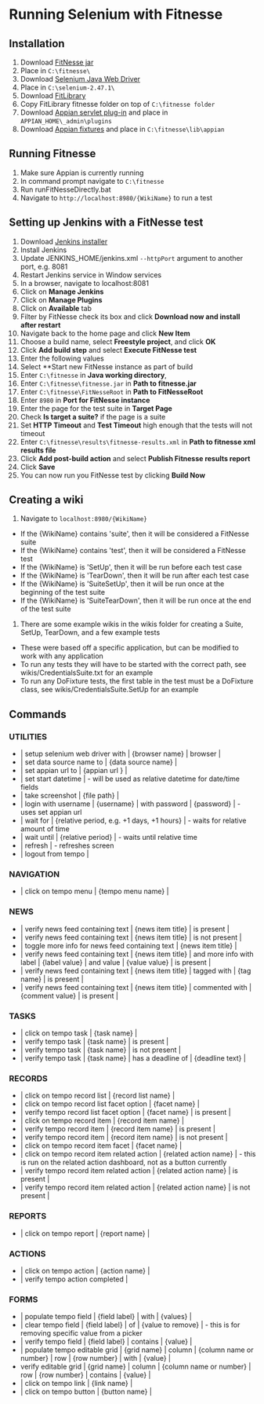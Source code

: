 # Running Selenium with Fitnesse

## Installation

1. Download [FitNesse jar](http://www.fitnesse.org)
 1. Place in ```C:\fitnesse\```
1. Download [Selenium Java Web Driver](http://www.seleniumhq.org/download/)
 1. Place in ```C:\selenium-2.47.1\```
1. Download [FitLibrary](http://sourceforge.net/projects/fitlibrary/)
 1. Copy FitLibrary fitnesse folder on top of ```C:\fitnesse folder```
1. Download [Appian servlet plug-in](https://github.com/appianps/ps-ext-AutomatedTestFramework/blob/master/plugins/AutomatedTestServlet/AppianAutomatedTestServlet.1.0.0.jar) and place in ```APPIAN_HOME\_admin\plugins```
1. Download [Appian fixtures](https://github.com/appianps/ps-ext-AutomatedTestFramework/blob/master/appian-fixtures.jar) and place in ```C:\fitnesse\lib\appian```

## Running Fitnesse

1. Make sure Appian is currently running
1. In command prompt navigate to ```C:\fitnesse```
1. Run runFitNesseDirectly.bat
1. Navigate to ```http://localhost:8980/{WikiName}``` to run a test

## Setting up Jenkins with a FitNesse test

1. Download [Jenkins installer](https://jenkins-ci.org/)
1. Install Jenkins
 1. Update JENKINS_HOME/jenkins.xml ```--httpPort``` argument to another port, e.g. 8081
 1. Restart Jenkins service in Window services
1. In a browser, navigate to localhost:8081
1. Click on **Manage Jenkins**
1. Click on **Manage Plugins**
1. Click on **Available** tab
1. Filter by FitNesse check its box and click **Download now and install after restart**
1. Navigate back to the home page and click **New Item**
1. Choose a build name, select **Freestyle project**, and click **OK**
1. Click **Add build step** and select **Execute FitNesse test**
1. Enter the following values
 1. Select **Start new FitNesse instance as part of build
 1. Enter ```C:\fitnesse``` in **Java working directory**, 
 1. Enter ```C:\fitnesse\fitnesse.jar``` in **Path to fitnesse.jar**
 1. Enter ```C:\fitnesse\FitNesseRoot``` in **Path to FitNesseRoot**
 1. Enter ```8980``` in **Port for FitNesse instance**
 1. Enter the page for the test suite in **Target Page**
 1. Check **Is target a suite?** if the page is a suite
 1. Set **HTTP Timeout** and **Test Timeout** high enough that the tests will not timeout
 1. Enter ```C:\fitnesse\results\fitnesse-results.xml``` in **Path to fitnesse xml results file**
1. Click **Add post-build action** and select **Publish Fitnesse results report**
1. Click **Save**
1. You can now run you FitNesse test by clicking **Build Now**







## Creating a wiki
1. Navigate to ```localhost:8980/{WikiName}```
 * If the {WikiName} contains 'suite', then it will be considered a FitNesse suite
 * If the {WikiName} contains 'test', then it will be considered a FitNesse test
 * If the {WikiName} is 'SetUp', then it will be run before each test case
 * If the {WikiName} is 'TearDown', then it will be run after each test case
 * If the {WikiName} is 'SuiteSetUp', then it will be run once at the beginning of the test suite
 * If the {WikiName} is 'SuiteTearDown', then it will be run once at the end of the test suite
1. There are some example wikis in the wikis folder for creating a Suite, SetUp, TearDown, and a few example tests
 * These were based off a specific application, but can be modified to work with any application
 * To run any tests they will have to be started with the correct path, see wikis/CredentialsSuite.txt for an example
 * To run any DoFixture tests, the first table in the test must be a DoFixture class, see wikis/CredentialsSuite.SetUp for an example
 
## Commands

### UTILITIES
* | setup selenium web driver with | {browser name} | browser |
* | set data source name to | {data source name} |
* | set appian url to | {appian url } |
* | set start datetime | - will be used as relative datetime for date/time fields
* | take screenshot | {file path} |
* | login with username | {username} | with password | {password} | - uses set appian url
* | wait for | {relative period, e.g. +1 days, +1 hours} | - waits for relative amount of time
* | wait until | {relative period} | - waits until relative time
* | refresh | - refreshes screen
* | logout from tempo |

### NAVIGATION
* | click on tempo menu | {tempo menu name} |

### NEWS
* | verify news feed containing text | {news item title} | is present |
* | verify news feed containing text | {news item title} | is not present |
* | toggle more info for news feed containing text | {news item title} |
* | verify news feed containing text | {news item title} | and more info with label | {label value} | and value | {value value} | is present |
* | verify news feed containing text | {news item title} | tagged with | {tag name} | is present |
* | verify news feed containing text | {news item title} | commented with | {comment value} | is present |

### TASKS
* | click on tempo task | {task name} |
* | verify tempo task | {task name} | is present |
* | verify tempo task | {task name} | is not present |
* | verify tempo task | {task name} | has a deadline of | {deadline text} |

### RECORDS
* | click on tempo record list | {record list name} |
* | click on tempo record list facet option | {facet name} |
* | verify tempo record list facet option | {facet name} | is present |
* | click on tempo record item | {record item name} |
* | verify tempo record item | {record item name} | is present |
* | verify tempo record item | {record item name} | is not present |
* | click on tempo record item facet | {facet name} |
* | click on tempo record item related action | {related action name} | - this is run on the related action dashboard, not as a button currently
* | verify tempo record item related action | {related action name} | is present |
* | verify tempo record item related action | {related action name} | is not present |

### REPORTS
* | click on tempo report | {report name} |

### ACTIONS
* | click on tempo action | {action name} |
* | verify tempo action completed |

### FORMS
* | populate tempo field | {field label} | with | {values} |
* | clear tempo field | {field label} | of | {value to remove} | - this is for removing specific value from a picker
* | verify tempo field | {field label} | contains | {value} |
* | populate tempo editable grid | {grid name} | column | {column name or number} | row | {row number} | with | {value} |
* verify editable grid | {grid name} | column | {column name or number} | row | {row number} | contains | {value} |
* | click on tempo link | {link name} |
* | click on tempo button | {button name} |

